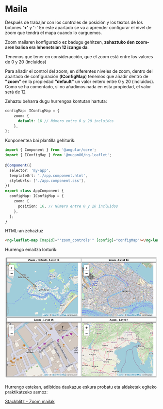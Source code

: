 # Maila

Después de trabajar con los controles de posición y los textos de los botones **'+'** y **'-'** En este apartado se va a aprender configurar el nivel de zoom que tendrá el mapa cuando lo carguemos.

Zoom mailaren konfigurazio ez badugu gehitzen, **zehaztuko den zoom-aren balioa era lehenetsian 12 izango da**.

Tenemos que tener en consideracción, que el zoom está entre los valores de 0 y 20 (incluidos)

Para añadir el control del zoom, en diferentes niveles de zoom, dentro del apartado de configuración (**IConfigMap**) tenemos que añadir dentro de **"zoom"** en la propiedad **"default"** un valor entero entre 0 y 20 (incluidos). Como se ha comentado, si no añadimos nada en esta propiedad, el valor será de 12

Zehaztu beharra dugu hurrengoa kontutan hartuta:

```typescript
configMap: IConfigMap = {
    zoom: {
      default: 16 // Número entre 0 y 20 incluidos
    },
};
```

Konponentea bai plantilla gehiturik:

```typescript
import { Component } from '@angular/core';
import { IConfigMap } from '@mugan86/ng-leaflet';

@Component({
  selector: 'my-app',
  templateUrl: './app.component.html',
  styleUrls: ['./app.component.css'],
})
export class AppComponent {
  configMap: IConfigMap = {
    zoom: {
      position: 16, // Número entre 0 y 20 incluidos
    },
  };
}
```

HTML-an zehaztuz

```html
<ng-leaflet-map [mapId]="'zoom_controls'" [config]="configMap"></ng-leaflet>
```

Hurrengo emaitza lorturik:

![Zoom mailak](./../../.gitbook/assets/04-zoom-levels.png)

Hurrengo estekan, adibidea daukazue eskura probatu eta aldaketak egiteko praktikatzeko asmoz:

[Stackblitz - Zoom mailak](https://stackblitz.com/edit/angular-leaflet-zoom-levels?embed=1&file=src/app/app.component.ts&theme=dark)
